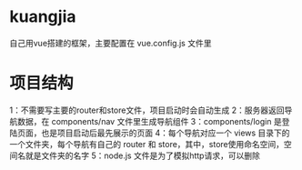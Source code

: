# kuangjia

自己用vue搭建的框架，主要配置在 vue.config.js 文件里

# 项目结构
1：不需要写主要的router和store文件，项目启动时会自动生成
2：服务器返回导航数据，在 components/nav 文件里生成导航组件
3：components/login 是登陆页面，也是项目启动后最先展示的页面
4：每个导航对应一个 views 目录下的一个文件夹，每个导航有自己的 router 和 store，其中，store使用命名空间，空间名就是文件夹的名字
5：node.js 文件是为了模拟http请求，可以删除
